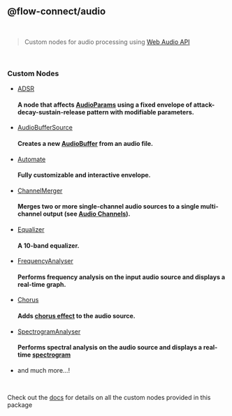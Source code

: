 ## @flow-connect/audio

<br/>

> Custom nodes for audio processing using [Web Audio API](https://developer.mozilla.org/en-US/docs/Web/API/Web_Audio_API)

<br/>

### Custom Nodes

- [ADSR](https://flow-connect.saurabhagat.me/reference/standard-nodes/audio/adsr.html) <br/>
  #### A node that affects [AudioParams](https://developer.mozilla.org/en-US/docs/Web/API/AudioParam) using a fixed envelope of attack-decay-sustain-release pattern with modifiable parameters.
- [AudioBufferSource](https://flow-connect.saurabhagat.me/reference/standard-nodes/audio/audio-buffer-source.html) <br/>
  #### Creates a new [AudioBuffer](https://developer.mozilla.org/en-US/docs/Web/API/AudioBuffer) from an audio file.
- [Automate](https://flow-connect.saurabhagat.me/reference/standard-nodes/audio/automate.html) <br/>
  #### Fully customizable and interactive envelope.
- [ChannelMerger](https://flow-connect.saurabhagat.me/reference/standard-nodes/audio/channel-merger.html) <br/>
  #### Merges two or more single-channel audio sources to a single multi-channel output (see [Audio Channels](https://developer.mozilla.org/en-US/docs/Web/API/Web_Audio_API/Basic_concepts_behind_Web_Audio_API#audio_channels)).
- [Equalizer](https://flow-connect.saurabhagat.me/reference/standard-nodes/audio/equalizer.html) <br/>
  #### A 10-band equalizer.
- [FrequencyAnalyser](https://flow-connect.saurabhagat.me/reference/standard-nodes/audio/frequency-analyser.html) <br/>
  #### Performs frequency analysis on the input audio source and displays a real-time graph.
- [Chorus](https://flow-connect.saurabhagat.me/reference/standard-nodes/audio/chorus.html) <br/>
  #### Adds [chorus effect](https://en.wikipedia.org/wiki/Chorus_(audio_effect)) to the audio source.
- [SpectrogramAnalyser](https://flow-connect.saurabhagat.me/reference/standard-nodes/audio/spectrogram-analyser.html) <br/>
  #### Performs spectral analysis on the audio source and displays a real-time [spectrogram](https://en.wikipedia.org/wiki/Spectrogram)
- and much more...!

<br/>

Check out the [docs](https://flow-connect.saurabhagat.me/reference/standard-nodes/audio.html) for details on all the custom nodes provided in this package
